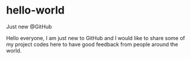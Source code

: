 # hello-world
Just new @GitHub

Hello everyone,
I am just new to GitHub and I would like to share some of my project codes here to have good feedback from people around the world.
